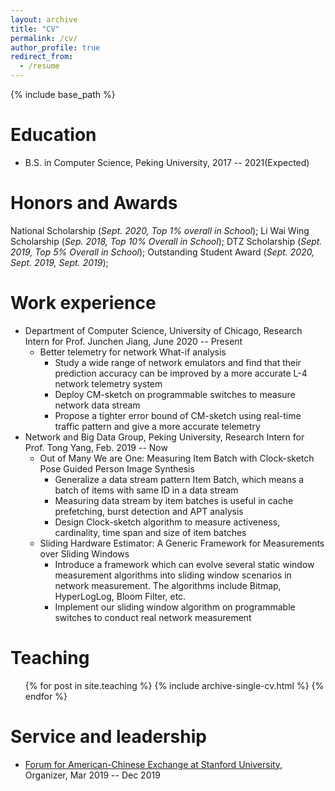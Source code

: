 ```yaml
---
layout: archive
title: "CV"
permalink: /cv/
author_profile: true
redirect_from:
  - /resume
---
```


{% include base_path %}

Education
======
* B.S. in Computer Science, Peking University,  2017 -- 2021(Expected)

Honors and Awards
======
National Scholarship (<i>Sept. 2020, Top 1% overall in School</i>);
Li Wai Wing Scholarship (<i>Sep. 2018, Top 10% Overall in School</i>);
DTZ Scholarship (<i>Sept. 2019, Top 5% Overall in School</i>);
Outstanding Student Award (<i>Sept. 2020, Sept. 2019, Sept. 2019</i>);


Work experience
======
* Department of Computer Science, University of Chicago, Research Intern for Prof. Junchen Jiang, June 2020 -- Present
  * Better telemetry for network What-if analysis
    * Study a wide range of network emulators and find that their prediction accuracy can be improved by a more accurate L-4 network telemetry system
    * Deploy CM-sketch on programmable switches to measure network data stream
    * Propose a tighter error bound of CM-sketch using real-time traffic pattern and give a more accurate telemetry
* Network and Big Data Group, Peking University, Research Intern for Prof. Tong Yang, Feb. 2019 -- Now
  * Out of Many We are One: Measuring Item Batch with Clock-sketch Pose Guided Person Image Synthesis
    * Generalize a data stream pattern Item Batch, which means a batch of items with same ID in a data stream
    * Measuring data stream by item batches is useful in cache prefetching, burst detection and APT analysis
    * Design Clock-sketch algorithm to measure activeness, cardinality, time span and size of item batches
  * Sliding Hardware Estimator: A Generic Framework for Measurements over Sliding Windows
    * Introduce a framework which can evolve several static window measurement algorithms into sliding window scenarios in network measurement. The algorithms include Bitmap, HyperLogLog, Bloom Filter, etc.
    * Implement our sliding window algorithm on programmable switches to conduct real network measurement


Teaching
======
  <ul>{% for post in site.teaching %}
    {% include archive-single-cv.html %}
  {% endfor %}</ul>
  
Service and leadership
======
* [Forum for American-Chinese Exchange at Stanford University](https://faces.stanford.edu/), Organizer, Mar 2019 -- Dec 2019
